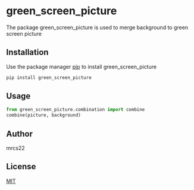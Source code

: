 # green_screen_picture

The package green_screen_picture is used to merge background to green screen picture

## Installation

Use the package manager [pip](https://pip.pypa.io/en/stable/) to install green_screen_picture

```bash
pip install green_screen_picture
```

## Usage

```python
from green_screen_picture.combination import combine
combine(picture, background)
```

## Author

mrcs22

## License

[MIT](https://choosealicense.com/licenses/mit/)

